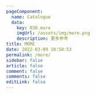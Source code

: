 ```yaml
---
pageComponent:
  name: Catalogue
  data:
    key: 030.more
    imgUrl: /assets/img/more.png
    description: 更多参考
title: MORE
date: 2022-03-09 10:50:53
permalink: /more/
sidebar: false
article: false
comment: false
comments: false
editLink: false
---
```

